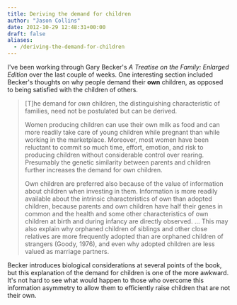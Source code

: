 ```yaml
---
title: Deriving the demand for children
author: "Jason Collins"
date: 2012-10-29 12:48:31+00:00
draft: false
aliases:
  - /deriving-the-demand-for-children
---
```


I've been working through Gary Becker's *A Treatise on the Family: Enlarged Edition* over the last couple of weeks. One interesting section included Becker's thoughts on why people demand their **own** children, as opposed to being satisfied with the children of others.

>[T]he demand for _own_ children, the distinguishing characteristic of families, need not be postulated but can be derived.
>
>Women producing children can use their own milk as food and can more readily take care of young children while pregnant than while working in the marketplace. Moreover, most women have been reluctant to commit so much time, effort, emotion, and risk to producing children without considerable control over rearing. Presumably the genetic similarity between parents and children further increases the demand for own children.
>
>Own children are preferred also because of the value of information about children when investing in them. Information is more readily available about the intrinsic characteristics of own than adopted children, because parents and own children have half their genes in common and the health and some other characteristics of own children at birth and during infancy are directly observed. ... This may also explain why orphaned children of siblings and other close relatives are more frequently adopted than are orphaned children of strangers (Goody, 1976), and even why adopted children are less valued as marriage partners.

Becker introduces biological considerations at several points of the book, but this explanation of the demand for children is one of the more awkward. It's not hard to see what would happen to those who overcome this information asymmetry to allow them to efficiently raise children that are not their own.

